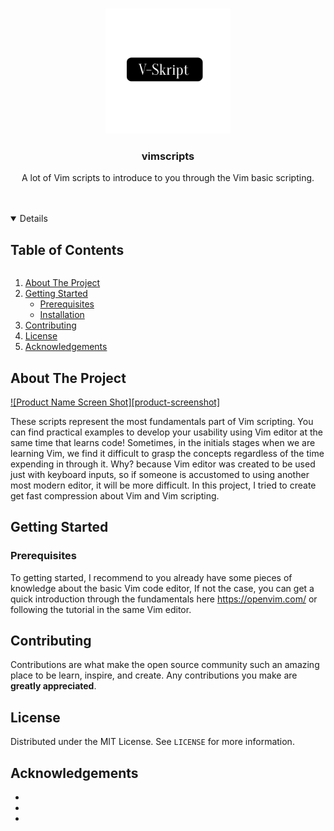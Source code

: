 





<!-- PROJECT LOGO -->
<br />
<p align="center">
  <a href="https://github.com/github_username/repo_name">
    <img src="assets/logo.png" alt="Logo" width="200" height="200">
  </a>

  <h3 align="center">vimscripts</h3>

  <p align="center">
  A lot of Vim scripts to introduce to you through the Vim basic scripting.
    <br />
    <a href="https://github.com/github_username/repo_name">
    <br />
    <br />




<!-- TABLE OF CONTENTS -->
<details open="open">
  <summary><h2 style="display: inline-block">Table of Contents</h2></summary>
  <ol>
    <li>
      <a href="#about-the-project">About The Project</a>
      </li>
    <li>
      <a href="#getting-started">Getting Started</a>
      <ul>
        <li><a href="#prerequisites">Prerequisites</a></li>
        <li><a href="#installation">Installation</a></li>
      </ul>
    </li>
   <li><a href="#contributing">Contributing</a></li>
    <li><a href="#license">License</a></li>
   <li><a href="#acknowledgements">Acknowledgements</a></li>
  </ol>
</details>




## About The Project

[![Product Name Screen Shot][product-screenshot]](https://example.com)

These scripts represent the most fundamentals part of Vim scripting. You can find practical examples to develop your usability using Vim editor at the same time that learns code! Sometimes, in the initials stages when we are learning Vim, we find it difficult to grasp the concepts regardless of the time expending in through it.  Why? because Vim editor was created to be used just with keyboard inputs,  so if someone is accustomed to using another most modern editor, it will be more difficult.  In this project, I tried to create get fast compression about Vim and Vim scripting. 





<!-- GETTING STARTED -->
## Getting Started

### Prerequisites

To getting started, I recommend to you already have some pieces of knowledge about the basic Vim code editor, If not the case, you can get a quick introduction through the fundamentals here https://openvim.com/ or following the tutorial in the same Vim editor.




<!-- CONTRIBUTING -->
## Contributing

Contributions are what make the open source community such an amazing place to be learn, inspire, and create. Any contributions you make are **greatly appreciated**.



<!-- LICENSE -->
## License

Distributed under the MIT License. See `LICENSE` for more information.





<!-- ACKNOWLEDGEMENTS -->
## Acknowledgements

* []()
* []()
* []()





